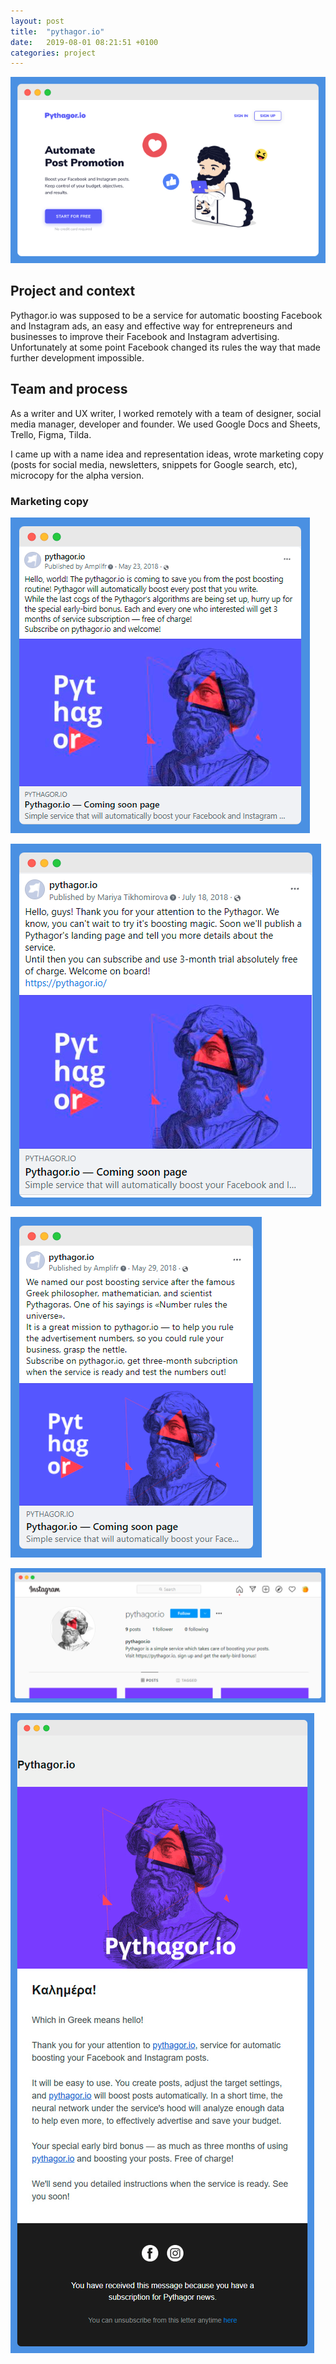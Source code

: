 ```yaml
---
layout: post
title:  "pythagor.io"
date:   2019-08-01 08:21:51 +0100
categories: project
---
```

![pythagor facebook first post](/assets/pythagor/pythagor-landing-small-screely.png)

## Project and context

Pythagor.io was supposed to be a service for automatic boosting Facebook and Instagram ads, an easy and effective way for entrepreneurs and businesses to improve their Facebook and Instagram advertising. Unfortunately at some point Facebook changed its rules the way that made further development impossible.

## Team and process

As a writer and UX writer, I worked remotely with a team of designer, social media manager, developer and founder. We used Google Docs and Sheets, Trello, Figma, Tilda.

I came up with a name idea and representation ideas, wrote marketing copy (posts for social media, newsletters,  snippets for Google search, etc), microcopy for the alpha version.

### Marketing copy

![pythagor facebook first post](/assets/pythagor/pythagor-first-screely.png)

![pythagor facebook first subscription post](/assets/pythagor/pythagor-first-suscription-screely.png)

![pythagor facebook early birds subscription post](/assets/pythagor/pythagor-early-birds-screely.png)

![pythagor instagram motto](/assets/pythagor/pythagor-instagram-screely.png)

![pythagor instagram motto](/assets/pythagor/early-birds-newsletter.png)


<!-- You’ll find this post in your `_posts` directory. Go ahead and edit it and re-build the site to see your changes. You can rebuild the site in many different ways, but the most common way is to run `jekyll serve`, which launches a web server and auto-regenerates your site when a file is updated.

Jekyll requires blog post files to be named according to the following format:

`YEAR-MONTH-DAY-title.MARKUP`

Where `YEAR` is a four-digit number, `MONTH` and `DAY` are both two-digit numbers, and `MARKUP` is the file extension representing the format used in the file. After that, include the necessary front matter. Take a look at the source for this post to get an idea about how it works.

Jekyll also offers powerful support for code snippets:

{% highlight ruby %}
def print_hi(name)
  puts "Hi, #{name}"
end
print_hi('Tom')
#=> prints 'Hi, Tom' to STDOUT.
{% endhighlight %}

Check out the [Jekyll docs][jekyll-docs] for more info on how to get the most out of Jekyll. File all bugs/feature requests at [Jekyll’s GitHub repo][jekyll-gh]. If you have questions, you can ask them on [Jekyll Talk][jekyll-talk].

[jekyll-docs]: https://jekyllrb.com/docs/home
[jekyll-gh]:   https://github.com/jekyll/jekyll
[jekyll-talk]: https://talk.jekyllrb.com/ -->
